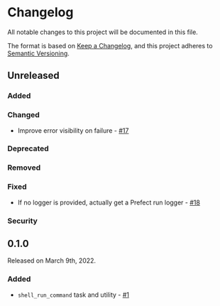 # Changelog

All notable changes to this project will be documented in this file.

The format is based on [Keep a Changelog](https://keepachangelog.com/en/1.0.0/),
and this project adheres to [Semantic Versioning](https://semver.org/spec/v2.0.0.html).

## Unreleased

### Added

### Changed
- Improve error visibility on failure - [#17](//github.com/PrefectHQ/prefect_shell/pull/17)

### Deprecated

### Removed

### Fixed

- If no logger is provided, actually get a Prefect run logger - [#18](https://github.com/PrefectHQ/prefect_shell/pull/18)

### Security

## 0.1.0

Released on March 9th, 2022.

### Added

- `shell_run_command` task and utility - [#1](https://github.com/PrefectHQ/prefect_shell/pull/1)

